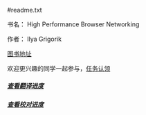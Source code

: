 #readme.txt

书名：
High Performance Browser Networking

作者：
Ilya Grigorik

[图书地址][bookurl]

欢迎更兴趣的同学一起参与，[任务认领][task]

#####	[查看翻译进度][translate]

#####	[查看校对进度][proofread]

[bookurl]:	http://chimera.labs.oreilly.com/books/1230000000545
[task]:	https://github.com/chenishr/highPerformanceBrowserNetworking/issues/1
[translate]:	https://github.com/chenishr/highPerformanceBrowserNetworking/blob/master/translate.md
[proofread]:	https://github.com/chenishr/highPerformanceBrowserNetworking/blob/master/proofread.md
